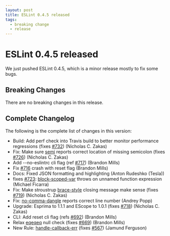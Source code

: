 ```yaml
---
layout: post
title: ESLint 0.4.5 released
tags:
  - breaking change
  - release
---
```

# ESLint 0.4.5 released

We just pushed ESLint 0.4.5, which is a minor release mostly to fix some bugs.

## Breaking Changes

There are no breaking changes in this release.

## Complete Changelog

The following is the complete list of changes in this version:

* Build: Add perf check into Travis build to better monitor performance regressions (fixes [#732](https://github.com/eslint/eslint/issues/732)) (Nicholas C. Zakas)
* Fix: Make sure [semi](http://eslint.org/docs/rules/semi) reports correct location of missing semicolon (fixes [#726](https://github.com/eslint/eslint/issues/726)) (Nicholas C. Zakas)
* Add --no-eslintrc cli flag (ref [#717](https://github.com/eslint/eslint/issues/717)) (Brandon Mills)
* Fix [#716](https://github.com/eslint/eslint/issues/716) crash with reset flag (Brandon Mills)
* Docs: Fixed JSON formatting and highlighting (Anton Rudeshko (Tesla))
* fixes [#723](https://github.com/eslint/eslint/issues/723): [block-scoped-var](http://eslint.org/docs/rules/block-scoped-var) throws on unnamed function expression (Michael Ficarra)
* Fix: Make stroustrup [brace-style](http://eslint.org/docs/rules/brace-style) closing message make sense (fixes [#719](https://github.com/eslint/eslint/issues/719)) (Nicholas C. Zakas)
* Fix: [no-comma-dangle](http://eslint.org/docs/rules/no-comma-dangle) reports correct line number (Andrey Popp)
* Upgrade: Esprima to 1.1.1 and EScope to 1.0.1 (fixes [#718](https://github.com/eslint/eslint/issues/718)) (Nicholas C. Zakas)
* CLI: Add reset cli flag (refs [#692](https://github.com/eslint/eslint/issues/692)) (Brandon Mills)
* Relax [eqeqeq](http://eslint.org/docs/rules/eqeqeq) null check (fixes [#669](https://github.com/eslint/eslint/issues/669)) (Brandon Mills)
* New Rule: [handle-callback-err](http://eslint.org/docs/rules/handle-callback-err) (fixes [#567](https://github.com/eslint/eslint/issues/567)) (Jamund Ferguson)
